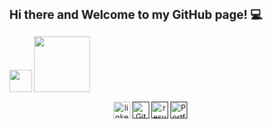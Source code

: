 ## Hi there and Welcome to my GitHub page! 💻

[<img src="https://img.shields.io/badge/LinkedIn-%23007fff" width="auto" height="40" style="max-width: 100%;">](https://www.linkedin.com/in/ionut-miron/)  [<img src="https://skillsmartcode.com/wp-content/uploads/2024/10/freeCodeCamp.png" width="auto" height="100" style="max-width: 100%;">](https://www.freecodecamp.org/John07mrn)

<div align="center" dir="auto">
  <a href="https://www.linkedin.com/in/ionut-miron/" rel="nofollow">
    <img src="https://camo.githubusercontent.com/dd2878e0e84abc79161f4658dff533060ad65a954fdc43b72445f9f7825d14e2/68747470733a2f2f696d672e736869656c64732e696f2f62616467652f4c696e6b6564496e2d626c7565" width="auto" height="30" alt="linkedin logo" data-canonical-src="https://img.shields.io/badge/LinkedIn-blue" style="max-width: 100%;"></a>
   <a href="">
     <img src="https://camo.githubusercontent.com/2c85d5c95920d0521c756bf7025e2e73c8d5d0295edfa08c64a2ad00221d6739/68747470733a2f2f696d672e736869656c64732e696f2f62616467652f4769744875622d43562d626c61636b" width="auto" height="30" alt="Github CV" data-canonical-src="https://img.shields.io/badge/GitHub-CV-black" style="max-width: 100%;"></a>
 <a href="" rel="nofollow">
     <img src="https://camo.githubusercontent.com/9df76f1e3bb0dbe54e751a986101bb6270e82580a4a019eafef2aa97e546c2e1/68747470733a2f2f696d672e736869656c64732e696f2f62616467652f526573756d652d6461726b677265656e" width="auto" height="30" alt="resume" data-canonical-src="https://img.shields.io/badge/Resume-darkgreen" style="max-width: 100%;"></a>
 <a href="" rel="nofollow">
     <img src="https://camo.githubusercontent.com/cdcd2ad7dc4bcafe6acd88f89f274ff3dd72080cf1b9b19cb5df4218ba438a10/68747470733a2f2f696d672e736869656c64732e696f2f62616467652f506f7274666f6c696f5f576562736974652d253233464636333437" width="auto" height="30" alt="Portfolio Website" data-canonical-src="" style="max-width: 100%;"></a>
</div>
 

<!--
**John07mrn/John07mrn** is a ✨ _special_ ✨ repository because its `README.md` (this file) appears on your GitHub profile.

Here are some ideas to get you started:

- 🔭 I’m currently working on ...
- 🌱 I’m currently learning ...
- 👯 I’m looking to collaborate on ...
- 🤔 I’m looking for help with ...
- 💬 Ask me about ...
- 📫 How to reach me: ...
- 😄 Pronouns: ...
- ⚡ Fun fact: ...
-->
